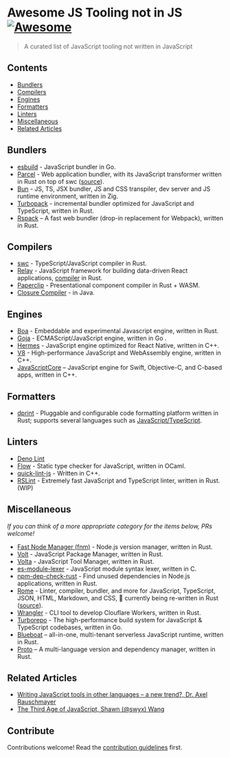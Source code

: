 # Awesome JS Tooling not in JS [![Awesome](https://awesome.re/badge.svg)](https://awesome.re)

> A curated list of JavaScript tooling not written in JavaScript


## Contents

- [Bundlers](#bundlers)
- [Compilers](#compilers)
- [Engines](#engines)
- [Formatters](#formatters)
- [Linters](#linters)
- [Miscellaneous](#miscellaneous)
- [Related Articles](#related-articles)

## Bundlers

- [esbuild](https://esbuild.github.io/getting-started/) - JavaScript bundler in Go.
- [Parcel](https://parceljs.org) - Web application bundler, with its JavaScript transformer written in Rust on top of swc ([source](https://parceljs.org/blog/beta3/)).
- [Bun](https://bun.sh/) - JS, TS, JSX bundler, JS and CSS transpiler, dev server and JS runtime environment, written in Zig.
- [Turbopack](https://turbo.build/pack) - incremental bundler optimized for JavaScript and TypeScript, written in Rust.
- [Rspack](https://github.com/web-infra-dev/rspack) – A fast web bundler (drop-in replacement for Webpack), written in Rust.

## Compilers

- [swc](https://github.com/swc-project/swc) - TypeScript/JavaScript compiler in Rust.
- [Relay](https://github.com/facebook/relay) - JavaScript framework for building data-driven React applications, [compiler](https://github.com/facebook/relay/tree/main/compiler) in Rust.
- [Paperclip](https://paperclip.dev/) - Presentational component compiler in Rust + WASM.
- [Closure Compiler](https://github.com/google/closure-compiler) - in Java.

## Engines

- [Boa](https://github.com/boa-dev/boa) - Embeddable and experimental Javascript engine, written in Rust.
- [Goja](https://github.com/dop251/goja) - ECMAScript/JavaScript engine, written in Go .
- [Hermes](https://hermesengine.dev/) - JavaScript engine optimized for React Native, written in C++.
- [V8](https://v8.dev/) - High-performance JavaScript and WebAssembly engine, written in C++.
- [JavaScriptCore](https://developer.apple.com/documentation/javascriptcore) – JavaScript engine for Swift, Objective-C, and C-based apps, written in C++.


## Formatters

- [dprint](https://dprint.dev) - Pluggable and configurable code formatting platform written in Rust; supports several languages such as [JavaScript/TypeScript](https://dprint.dev/plugins/typescript/).

## Linters

- [Deno Lint](https://github.com/denoland/deno_lint)
- [Flow](https://flow.org/) - Static type checker for JavaScript, written in OCaml.
- [quick-lint-js](https://quick-lint-js.com/) - Written in C++.
- [RSLint](https://github.com/rslint/rslint) - Extremely fast JavaScript and TypeScript linter, written in Rust. (WIP)

## Miscellaneous

_If you can think of a more appropriate category for the items below, PRs welcome!_

- [Fast Node Manager (fnm)](https://github.com/Schniz/fnm) - Node.js version manager, written in Rust.
- [Volt](https://github.com/voltpkg/volt) - JavaScript Package Manager, written in Rust.
- [Volta](https://volta.sh/) - JavaScript Tool Manager, written in Rust.
- [es-module-lexer](https://github.com/guybedford/es-module-lexer) - JavaScript module syntax lexer, written in C.
- [npm-dep-check-rust](https://github.com/saiumesh535/npm-dep-chek-rust) - Find unused dependencies in Node.js applications, written in Rust.
- [Rome](https://rome.tools) - Linter, compiler, bundler, and more for JavaScript, TypeScript, JSON, HTML, Markdown, and CSS, 🚧 currently being re-written in Rust ([source](https://rome.tools/blog/2021/09/21/rome-will-be-rewritten-in-rust)).
- [Wrangler](https://github.com/cloudflare/wrangler) - CLI tool to develop Clouflare Workers, written in Rust.
- [Turborepo](https://github.com/vercel/turborepo) - The high-performance build system for JavaScript & TypeScript codebases, written in Go.
- [Blueboat](https://github.com/losfair/blueboat) – all-in-one, multi-tenant serverless JavaScript runtime, written in Rust.
- [Proto](https://github.com/moonrepo/proto) – A multi-language version and dependency manager, written in Rust.

## Related Articles

- [Writing JavaScript tools in other languages – a new trend?, Dr. Axel Rauschmayer](https://2ality.com/2020/10/js-plus-other-languages.html)
- [The Third Age of JavaScript, Shawn (@swyx) Wang](https://www.swyx.io/js-third-age/)

## Contribute

Contributions welcome! Read the [contribution guidelines](CONTRIBUTING.md) first.
